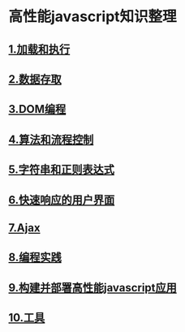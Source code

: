 # 高性能javascript知识整理
## [1.加载和执行](../1.加载和执行.md)
## [2.数据存取](../README.md)
## [3.DOM编程](../README.md)
## [4.算法和流程控制](../README.md)
## [5.字符串和正则表达式](../README.md)
## [6.快速响应的用户界面](../README.md)
## [7.Ajax](../README.md)
## [8.编程实践](../README.md)
## [9.构建并部署高性能javascript应用](../README.md)
## [10.工具](../README.md)